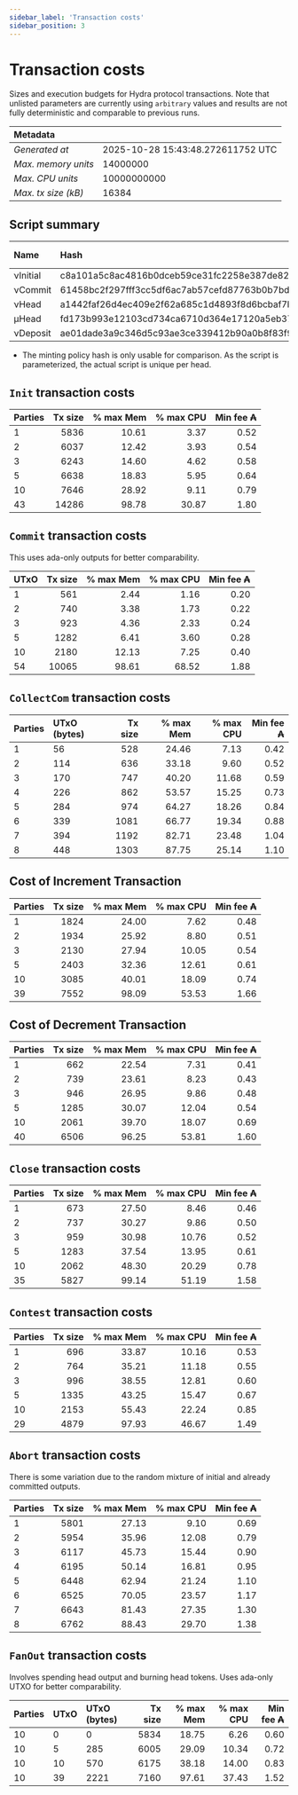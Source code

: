 ```yaml
--- 
sidebar_label: 'Transaction costs' 
sidebar_position: 3 
--- 
```


# Transaction costs 

Sizes and execution budgets for Hydra protocol transactions. Note that unlisted parameters are currently using `arbitrary` values and results are not fully deterministic and comparable to previous runs.

| Metadata | |
| :--- | :--- |
| _Generated at_ | 2025-10-28 15:43:48.272611752 UTC |
| _Max. memory units_ | 14000000 |
| _Max. CPU units_ | 10000000000 |
| _Max. tx size (kB)_ | 16384 |

## Script summary

| Name   | Hash | Size (Bytes) 
| :----- | :--- | -----------: 
| νInitial | c8a101a5c8ac4816b0dceb59ce31fc2258e387de828f02961d2f2045 | 2652 | 
| νCommit | 61458bc2f297fff3cc5df6ac7ab57cefd87763b0b7bd722146a1035c | 685 | 
| νHead | a1442faf26d4ec409e2f62a685c1d4893f8d6bcbaf7bcb59d6fa1340 | 14599 | 
| μHead | fd173b993e12103cd734ca6710d364e17120a5eb37a224c64ab2b188* | 5284 | 
| νDeposit | ae01dade3a9c346d5c93ae3ce339412b90a0b8f83f94ec6baa24e30c | 1102 | 

* The minting policy hash is only usable for comparison. As the script is parameterized, the actual script is unique per head.

## `Init` transaction costs

| Parties | Tx size | % max Mem | % max CPU | Min fee ₳ |
| :------ | ------: | --------: | --------: | --------: |
| 1| 5836 | 10.61 | 3.37 | 0.52 |
| 2| 6037 | 12.42 | 3.93 | 0.54 |
| 3| 6243 | 14.60 | 4.62 | 0.58 |
| 5| 6638 | 18.83 | 5.95 | 0.64 |
| 10| 7646 | 28.92 | 9.11 | 0.79 |
| 43| 14286 | 98.78 | 30.87 | 1.80 |


## `Commit` transaction costs
 This uses ada-only outputs for better comparability.

| UTxO | Tx size | % max Mem | % max CPU | Min fee ₳ |
| :--- | ------: | --------: | --------: | --------: |
| 1| 561 | 2.44 | 1.16 | 0.20 |
| 2| 740 | 3.38 | 1.73 | 0.22 |
| 3| 923 | 4.36 | 2.33 | 0.24 |
| 5| 1282 | 6.41 | 3.60 | 0.28 |
| 10| 2180 | 12.13 | 7.25 | 0.40 |
| 54| 10065 | 98.61 | 68.52 | 1.88 |


## `CollectCom` transaction costs

| Parties | UTxO (bytes) |Tx size | % max Mem | % max CPU | Min fee ₳ |
| :------ | :----------- |------: | --------: | --------: | --------: |
| 1 | 56 | 528 | 24.46 | 7.13 | 0.42 |
| 2 | 114 | 636 | 33.18 | 9.60 | 0.52 |
| 3 | 170 | 747 | 40.20 | 11.68 | 0.59 |
| 4 | 226 | 862 | 53.57 | 15.25 | 0.73 |
| 5 | 284 | 974 | 64.27 | 18.26 | 0.84 |
| 6 | 339 | 1081 | 66.77 | 19.34 | 0.88 |
| 7 | 394 | 1192 | 82.71 | 23.48 | 1.04 |
| 8 | 448 | 1303 | 87.75 | 25.14 | 1.10 |


## Cost of Increment Transaction

| Parties | Tx size | % max Mem | % max CPU | Min fee ₳ |
| :------ | ------: | --------: | --------: | --------: |
| 1| 1824 | 24.00 | 7.62 | 0.48 |
| 2| 1934 | 25.92 | 8.80 | 0.51 |
| 3| 2130 | 27.94 | 10.05 | 0.54 |
| 5| 2403 | 32.36 | 12.61 | 0.61 |
| 10| 3085 | 40.01 | 18.09 | 0.74 |
| 39| 7552 | 98.09 | 53.53 | 1.66 |


## Cost of Decrement Transaction

| Parties | Tx size | % max Mem | % max CPU | Min fee ₳ |
| :------ | ------: | --------: | --------: | --------: |
| 1| 662 | 22.54 | 7.31 | 0.41 |
| 2| 739 | 23.61 | 8.23 | 0.43 |
| 3| 946 | 26.95 | 9.86 | 0.48 |
| 5| 1285 | 30.07 | 12.04 | 0.54 |
| 10| 2061 | 39.70 | 18.07 | 0.69 |
| 40| 6506 | 96.25 | 53.81 | 1.60 |


## `Close` transaction costs

| Parties | Tx size | % max Mem | % max CPU | Min fee ₳ |
| :------ | ------: | --------: | --------: | --------: |
| 1| 673 | 27.50 | 8.46 | 0.46 |
| 2| 737 | 30.27 | 9.86 | 0.50 |
| 3| 959 | 30.98 | 10.76 | 0.52 |
| 5| 1283 | 37.54 | 13.95 | 0.61 |
| 10| 2062 | 48.30 | 20.29 | 0.78 |
| 35| 5827 | 99.14 | 51.19 | 1.58 |


## `Contest` transaction costs

| Parties | Tx size | % max Mem | % max CPU | Min fee ₳ |
| :------ | ------: | --------: | --------: | --------: |
| 1| 696 | 33.87 | 10.16 | 0.53 |
| 2| 764 | 35.21 | 11.18 | 0.55 |
| 3| 996 | 38.55 | 12.81 | 0.60 |
| 5| 1335 | 43.25 | 15.47 | 0.67 |
| 10| 2153 | 55.43 | 22.24 | 0.85 |
| 29| 4879 | 97.93 | 46.67 | 1.49 |


## `Abort` transaction costs
There is some variation due to the random mixture of initial and already committed outputs.

| Parties | Tx size | % max Mem | % max CPU | Min fee ₳ |
| :------ | ------: | --------: | --------: | --------: |
| 1| 5801 | 27.13 | 9.10 | 0.69 |
| 2| 5954 | 35.96 | 12.08 | 0.79 |
| 3| 6117 | 45.73 | 15.44 | 0.90 |
| 4| 6195 | 50.14 | 16.81 | 0.95 |
| 5| 6448 | 62.94 | 21.24 | 1.10 |
| 6| 6525 | 70.05 | 23.57 | 1.17 |
| 7| 6643 | 81.43 | 27.35 | 1.30 |
| 8| 6762 | 88.43 | 29.70 | 1.38 |


## `FanOut` transaction costs
Involves spending head output and burning head tokens. Uses ada-only UTXO for better comparability.

| Parties | UTxO  | UTxO (bytes) | Tx size | % max Mem | % max CPU | Min fee ₳ |
| :------ | :---- | :----------- | ------: | --------: | --------: | --------: |
| 10 | 0 | 0 | 5834 | 18.75 | 6.26 | 0.60 |
| 10 | 5 | 285 | 6005 | 29.09 | 10.34 | 0.72 |
| 10 | 10 | 570 | 6175 | 38.18 | 14.00 | 0.83 |
| 10 | 39 | 2221 | 7160 | 97.61 | 37.43 | 1.52 |

